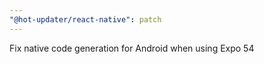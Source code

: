```yaml
---
"@hot-updater/react-native": patch
---
```


Fix native code generation for Android when using Expo 54

